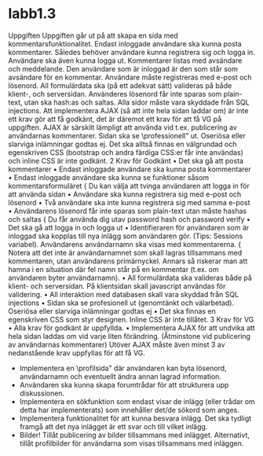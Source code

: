 # labb1.3

Uppgiften
Uppgiften går ut på att skapa en sida med kommentarsfunktionalitet. Endast inloggade
användare ska kunna posta kommentarer. Således behöver användare kunna registrera sig
och logga in. Användare ska även kunna logga ut. Kommentarer listas med avsändare och
meddelande. Den användare som är inloggad är den som står som avsändare för en kommentar.
Användare måste registreras med e-post och lösenord.
All formulärdata ska (på ett adekvat sätt) valideras på både klient-, och serversidan. Använderes
lösenord får inte sparas som plain-text, utan ska hash:as och saltas. Alla sidor måste vara
skyddade från SQL injections.
Att implementera AJAX (så att inte hela sidan laddar om) är inte ett krav gör att få
godkänt, det är däremot ett krav för att få VG på uppgiften. AJAX är särskilt lämpligt att
använda vid t.ex. publicering av användarnas kommentarer.
Sidan ska se \professionell" ut. Oseriösa eller slarviga inlämningar godtas ej. Det ska alltså
finnas en välgrundad och egenskriven CSS (bootstrap och andra färdiga CSS:er får inte
användas) och inline CSS är inte godkänt.
2
Krav för Godkänt
• Det ska gå att posta kommentarer
• Endast inloggade användare ska kunna posta kommentarer
• Endast inloggade användare ska kunna se funktioner såsom kommentarsformuläret
{ Du kan välja att tvinga användaren att logga in för att använda sidan
• Användare ska kunna registrera sig med e-post och lösenord
• Två användare ska inte kunna registrera sig med samma e-post
• Användarens lösenord får inte sparas som plain-text utan måste hashas och saltas
{ Du får använda dig utav password hash och password verify
• Det ska gå att logga in och logga ut
• Identifieraren för användaren som är inloggad ska kopplas till nya inlägg som användaren
gör. (Tips: Sessions variabel). Användarens användarnamn ska visas med kommentarerna.
{ Notera att det inte är användarnamnet som skall lagras tillsammans med kommentaren,
utan användarens primärnyckel. Annars så riskerar man att hamna
i en situation där fel namn står på en kommentar (t.ex. om användaren byter
användarnamn).
• All formulärdata ska valideras både på klient- och serversidan. På klientsidan skall
javascript användas för validering.
• All interaktion med databasen skall vara skyddad från SQL injections
• Sidan ska se profesionell ut (genomtänkt och välarbetad). Oseriösa eller slarviga inlämningar
godtas ej
• Det ska finnas en egenskriven CSS som styr designen. Inline CSS är inte tillåtet.
3
Krav för VG
• Alla krav för godkänt är uppfyllda.
• Implementera AJAX för att undvika att hela sidan laddas om vid varje liten förändring.
(Åtminstone vid publicering av användarnas kommentarer)
Utöver AJAX måste även minst 3 av nedanstående krav uppfyllas för att få VG.
+ Implementera en \profilsida" där användaren kan byta lösenord, användarnamn och
eventuellt ändra annan lagrad information.
+ Användaren ska kunna skapa forumtrådar för att strukturera upp diskussionen.
+ Implementera en sökfunktion som endast visar de inlägg (eller trådar om detta har
implementerats) som innehåller det/de sökord som anges.
+ Implementera funktionalitet för att kunna besvara inlägg. Det ska tydligt framgå att
det nya inlägget är ett svar och till vilket inlägg.
+ Bilder! Tillåt publicering av bilder tillsammans med inlägget. Alternativt, tillåt profilbilder
för användarna som visas tillsammans med inläggen.
